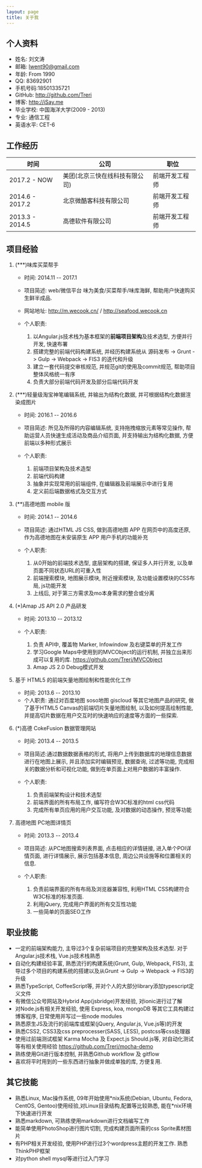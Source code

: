 ```yaml
---
layout: page
title: 关于我
---
```


## 个人资料
- 姓名: 刘文涛
- 邮箱: lwent90@gmail.com
- 年龄: From 1990
- QQ: 83692901
- 手机号码:18501335721
- GitHub: <http://github.com/Treri>
- 博客: <http://iSay.me>
- 毕业学校: 中国海洋大学(2009 - 2013)
- 专业: 通信工程
- 英语水平: CET-6

## 工作经历

| 时间            | 公司                   | 职位           |
|-----------------|------------------------|----------------|
| 2017.2 - NOW    | 美团(北京三快在线科技有限公司) | 前端开发工程师 |
| 2014.6 - 2017.2 | 北京微酷客科技有限公司 | 前端开发工程师 |
| 2013.3 - 2014.5 | 高德软件有限公司       | 前端开发工程师 |

## 项目经验

1. (***)味库买菜帮手

    - 时间: 2014.11 -- 2017.1
    - 项目简述: web/微信平台 味为美食/买菜帮手/味库海鲜, 帮助用户快速购买生鲜半成品.
    - 网站地址: <http://m.wecook.cn/> / <http://seafood.wecook.cn>
    - 个人职责:

        1. 以Angular.js技术栈为基本框架的**前端项目架构**及技术选型, 方便并行开发, 快速布署
        2. 搭建完整的前端代码构建系统, 并经历构建系统从 源码发布 -> Grunt -> Gulp -> Webpack -> FIS3 的迭代和升级
        3. 建立一套代码提交审核规范, 并规范git的使用及commit规范, 帮助项目整体风格统一有序
        4. 负责大部分前端代码开发及部分后端代码开发

2. (***)轻量级淘宝神笔编辑系统, 并输出为结构化数据, 并可根据结构化数据渲染成图片

    - 时间: 2016.1 -- 2016.6
    - 项目简述: 所见及所得的内容编辑系统, 支持拖拽缩放元素等常见操作, 帮助运营人员快速生成活动及商品介绍页面, 并支持输出为结构化数据, 方便前端以多种形式展示
    - 个人职责:

        1. 前端项目架构及技术造型
        2. 前端代码构建
        3. 抽象并实现常用的前端组件, 在编辑器及前端展示中进行复用
        4. 定义前后端数据格式及交互方式

2. (**)高德地图 mobile 版

    - 时间: 2014.1 -- 2014.6
    - 项目简述: 通过HTML JS CSS, 做到高德地图 APP 在网页中的高度还原, 作为高德地图在未安装原生 APP 用户手机的功能补充
    - 个人职责:

        1. 从0开始的前端技术选型, 底层架构的搭建, 保证多人并行开发, 以及单页面不同状态URL的可重入性
        2. 前端搜索模块, 地图展示模块, 附近搜索模块, 及功能设置模块的CSS布局, js功能开发
        3. 上线后, 对于第三方需求及mo本身需求的整合或分离

3. (*)Amap JS API 2.0 产品研发

    - 时间: 2013.10 -- 2013.12
    - 个人职责:

        1. 负责 API中, 覆盖物 Marker, Infowindow 及右键菜单的开发工作
        2. 学习Google Maps中使用到的MVCObject的运行机制, 并独立出来形成可以复用的库. <https://github.com/Treri/MVCObject>
        3. Amap JS 2.0 Debug模式开发

4. 基于 HTML5 的前端矢量地图绘制和性能优化工作

    - 时间: 2013.6 -- 2013.10
    - 个人职责: 通过对百度地图 soso地图 giscloud 等其它地图产品的研究, 做了基于HTML5 Canvas的前端切片矢量地图绘制, 以及如何提高绘制性能, 并提高切片数据在用户交互时的快速响应的速度等方面的一些探索.

5. (*)高德 CokeFusion 数据管理网站

    - 时间: 2013.4 -- 2013.5
    - 项目简述:通过数据数据表格的形式, 将用户上传到数据库的地理信息数据进行在地图上展示, 并且添加实时编辑预览, 数据查询, 过滤等功能, 完成相关的数据分析和可视化功能, 做到在单页面上对用户数据的丰富操作.
    - 个人职责:

        1. 负责前端架构设计和技术选型
        2. 前端界面的所有布局工作, 编写符合W3C标准的html css代码
        3. 完成所有单页应用的用户交互功能, 及对数据的动态操作, 预览等功能

6. 高德地图 PC地图详情页

    - 时间: 2013.3 -- 2013.4
    - 项目简述: 从PC地图搜索列表界面, 点击相应的详情链接, 进入单个POI详情页面, 进行详情展示, 展示包括基本信息, 周边公共设施等和位置相关的信息.
    - 个人职责:

        1. 负责前端界面的所有布局及浏览器兼容性, 利用HTML CSS构建符合W3C标准的标准页面.
        2. 利用jQuery, 完成用户界面的所有交互性功能
        3. 一些简单的页面SEO工作

## 职业技能

- 一定的前端架构能力, 主导过3个复杂前端项目的完整架构及技术选型. 对于 Angular.js技术栈, Vue.js技术栈熟悉
- 自动化构建经验丰富, 熟悉流行的构建系统(Grunt, Gulp, Webpack, FIS3), 主导过多个项目的构建系统的搭建以及从Grunt -> Gulp -> Webpack -> FIS3的升级
- 熟悉TypeScript, CoffeeScript等, 并对个人的大部分library添加typescript定义文件
- 有微信公众号网站及Hybrid App(jsbridge)开发经验, 对ionic进行过了解
- 对Node.js有相关开发经验, 使用 Express, koa, mongoDB 等其它工具构建过博客程序, 日常使用并写过一些node modules
- 熟悉原生JS及流行的前端库或框架(jQuery, Angular.js, Vue.js等)的开发
- 熟悉CSS2, CSS3及css preprocesser(SASS, LESS), postcss等css处理器
- 使用过前端测试框架 Karma Mocha 及 Expect.js Should.js等, 对自动化测试等有相关使用经验 <https://github.com/Treri/mocha-demo>
- 熟练使用Git进行版本控制, 并熟悉Github workflow 及 gitflow
- 喜欢将平时用到的一些东西进行抽象并做成单独的库, 方便复用.

## 其它技能
- 熟悉Linux, Mac操作系统, 09年开始使用\*nix系统(Debian, Ubuntu, Fedora, CentOS, Gentoo)使用经验,对Linux目录结构,配置等比较熟悉, 能在\*nix环境下快速进行开发
- 熟悉markdown, 可熟练使用markdown进行文档编写工作
- 能简单使用PhotoShop进行图片切割, 完成构建页面所需的css Sprite素材图片
- 有PHP相关开发经验, 使用PHP进行过3个wordpress主题的开发工作. 熟悉ThinkPHP框架
- 对python shell mysql等进行过入门学习
